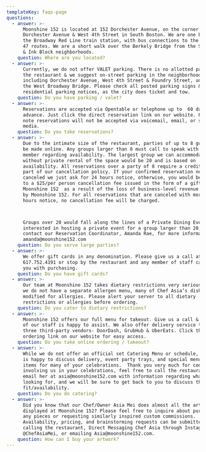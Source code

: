 ```yaml
---
templateKey: faqs-page
questions:
  - answer: >-
      Moonshine 152 is located at 152 Dorchester Avenue, on the corner of
      Dorchester Avenue & West 4th Street in South Boston. We are one block from
      the Broadway Red Line train station, with bus connections to the 9,11 and
      47 routes. We are a short walk over the Berkely Bridge from the South End
      & Ink Block neighborhoods.
    question: Where are you located?
  - answer: >-
      Currently, we do not offer VALET parking. There is no allotted parking for
      the restaurant & we suggest on-street parking in the neighborhood,
      including Dorchester Avenue, West 4th Street & Foundry Street, underneath
      the West Broadway Bridge. Please check all posted parking signs &
      residential parking notices, as the city does ticket and tow.
    question: Do you have parking / valet?
  - answer: >-
      Reservations are accepted via Opentable or telephone up to  60 days in
      advance. Just click the direct reservation link on our website. Please
      note reservations will not be accepted via voicemail, email, or social
      media.
    question: Do you take reservations?
  - answer: >-
      Due to the intimate size of the restaurant, parties of up to 8 guests can
      be made online. Any groups larger than 8 must call to speak with a staff
      member regarding availability. The largest group we can accommodate
      without private rental of the space would be 20 and is based on
      availability. All reservations over a party of 8 require a credit card as
      part of our cancellation policy. If your confirmed reservation needs to be
      canceled we just ask for 24 hours notice, otherwise, you would be subject
      to a $25/per person cancellation fee issued in the form of a gift card to
      Moonshine 152  as a result of the loss of business-level revenue required
      by Moonshine 152. For all reservations that are canceled with more than 24
      hours notice, no cancellation fee will be charged.



      Groups over 20 would fall along the lines of a Private Dining Event.  If
      interested in hosting a private event for a group larger than 20, please
      contact our Reservation Coordinator, Amanda Rae, for more information at
      amanda@moonshine152.com
    question: Do you serve large parties?
  - answer: >-
      We offer gift cards in any denomination. Please give us a call at
      617.752.4191 or stop by the restaurant and any member of staff can assist
      you with purchasing.
    question: Do you have gift cards?
  - answer: >-
      Our team at Moonshine 152 takes dietary restrictions very seriously. While
      we do not have a separate allergen menu, many of Chef Asia’s dishes can be
      modified for allergies. Please alert your server to all dietary
      restrictions or allergies before ordering.
    question: Do you cater to dietary restrictions?
  - answer: >-
      Moonshine 152 offers our full menu for takeout. Give us a call & a member
      of our staff is happy to assist. We also offer delivery service through
      three third-party vendors- DoorDash, GrubHub & UberEats. Click the direct
      ordering link on our website for easy access.
    question: Do you take online ordering / takeout?
  - answer: >-
      While we do not offer an official set Catering Menu or schedule, Chef Asia
      is happy to discuss delivery, event party trays, and special menu catered
      items for many of your celebrations.  Thank you very much for considering
      involving us in your celebrations, feel free to call the restaurant and/or
      email her at asia@moonshine152.com with information regarding what you're
      looking for, and we will be sure to get back to you to discuss the best
      fit/availability.
    question: Do you do catering?
  - answer: >-
      Did you know that our Chef/Owner Asia Mei does almost all the art
      displayed at Moonshine 152? Please feel free to inquire about purchasing
      any pieces or requesting similarly inspired custom commissions. 
      Availability, pricing, and brainstorming requests can be submitted by
      calling the restaurant, Direct Messaging Chef Asia through Instagram
      @ChefAsiaMei, or emailing Asia@moonshine152.com.
    question: How can I buy your artwork?
---
```



